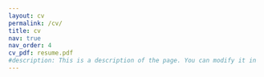 ```yaml
---
layout: cv
permalink: /cv/
title: cv
nav: true
nav_order: 4
cv_pdf: resume.pdf
#description: This is a description of the page. You can modify it in 'pages/_cv.md'. You can also change or remove the top pdf download button.
---
```

